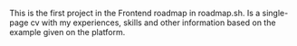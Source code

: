 This is the first project in the Frontend roadmap in roadmap.sh. Is a single-page cv with my experiences, skills and other information based on the example given on the platform.

